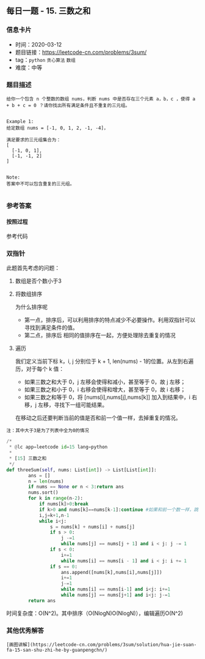 ## 每日一题 - 15. 三数之和

### 信息卡片

- 时间：2020-03-12
- 题目链接：https://leetcode-cn.com/problems/3sum/
- tag：`python` `贪心算法` `数组`
- 难度：中等

### 题目描述

```
给你一个包含 n 个整数的数组 nums，判断 nums 中是否存在三个元素 a，b，c ，使得 a + b + c = 0 ？请你找出所有满足条件且不重复的三元组。


Example 1:
给定数组 nums = [-1, 0, 1, 2, -1, -4]，

满足要求的三元组集合为：
[
  [-1, 0, 1],
  [-1, -1, 2]
]


Note:
答案中不可以包含重复的三元组。


```

### 参考答案

#### 按照过程

参考代码

### 双指针

此题首先考虑的问题：
   
1. 数组是否个数小于3

2. 将数组排序

    为什么排序呢
    - 第一点，排序后，可以利用排序的特点减少不必要操作。利用双指针可以寻找到满足条件的值。
    - 第二点，排序后 相同的值排序在一起，方便处理除去重复的情况

3. 遍历
    
    我们定义当前下标 k，i, j 分别位于 k + 1, len(nums) - 1的位置。从左到右遍历，对于每个 k 值：
    - 如果三数之和大于 0，j 左移会使得和减小，甚至等于 0，故 j 左移；
    - 如果三数之和小于 0，i 右移会使得和增大，甚至等于 0，故 i 右移；
    - 如果三数之和等于 0，将 [nums[i],nums[j],nums[k]] 加入到结果中，i 右移，j 左移，寻找下一组可能结果。
    
    在移动之后还要判断当前的值是否和前一个值一样，去掉重复的情况。


```
注：其中大于3是为了列表中全为0的情况
```



```python
/*
 * @lc app=leetcode id=15 lang=python
 *
 * [15] 三数之和
 */
def threeSum(self, nums: List[int]) -> List[List[int]]:
        ans = []
        n = len(nums)
        if nums == None or n < 3:return ans
        nums.sort()
        for k in range(n-2):
            if nums[k]>0:break
            if k>0 and nums[k]==nums[k-1]:continue #如果和前一个数一样，跳过
            i,j=k+1,n-1
            while i<j:
                s = nums[k] + nums[i] + nums[j]
                if s > 0:
                    j -=1
                    while nums[j] == nums[j + 1] and i < j: j -= 1
                if s < 0:
                    i+=1
                    while nums[i] == nums[i - 1] and i < j: i += 1
                if s == 0:
                    ans.append([nums[k],nums[i],nums[j]])
                    i+=1
                    j-=1
                    while nums[i] == nums[i-1] and i<j: i+=1
                    while nums[j] == nums[j+1] and i<j: j-=1
        return ans

```
时间复杂度：O(N^2)。其中排序（O(NlogN)O(NlogN)），编辑遍历O(N^2)

### 其他优秀解答
```
[画图讲解](https://leetcode-cn.com/problems/3sum/solution/hua-jie-suan-fa-15-san-shu-zhi-he-by-guanpengchn/)
```



